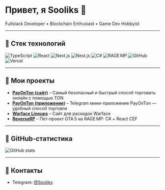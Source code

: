 # Привет, я **Sooliks** 👋

Fullstack Developer • Blockchain Enthusiast • Game Dev Hobbyist

---

## 🔹 Стек технологий

![TypeScript](https://img.shields.io/badge/TypeScript-3178C6?style=for-the-badge&logo=typescript&logoColor=white)
![React](https://img.shields.io/badge/React-20232A?style=for-the-badge&logo=react&logoColor=61DAFB)
![Next.js](https://img.shields.io/badge/Next.js-000000?style=for-the-badge&logo=next.js&logoColor=white)
![Nest.js](https://img.shields.io/badge/NestJS-E0234E?style=for-the-badge&logo=nestjs&logoColor=white)
![C#](https://img.shields.io/badge/C%23-239120?style=for-the-badge&logo=c-sharp&logoColor=white)
![RAGE MP](https://img.shields.io/badge/RAGE_MP-222C37?style=for-the-badge&logo=git&logoColor=white)
![GitHub](https://img.shields.io/badge/GitHub-181717?style=for-the-badge&logo=github&logoColor=white)
![Vercel](https://img.shields.io/badge/Vercel-000000?style=for-the-badge&logo=vercel&logoColor=white)

---

## 🔹 Мои проекты

- **[PayOnTon (сайт)](https://payonton.site)** – Самый безопасный и быстрый способ торговать онлайн с помощью TON
- **[PayOnTon (приложение)](https://t.me/PayOnTonBot/app)** – Telegram мини-приложение PayOnTon — удобный способ торговли
- **[Warface Lineups](https://warfacelineups.vercel.app)** – Сайт для раскидок Warface
- **[ReverseRP](https://github.com/Sooliks/ReverseRP)** – Пет-проект GTA 5 на RAGE MP: C# + React CEF

---

## 🔹 GitHub‑статистика

![GitHub stats](https://github-readme-stats.vercel.app/api?username=Sooliks&show_icons=true&theme=radical)

---

## 🔹 Контакты

- Telegram: [@Sooliks](https://t.me/ilinshniginavlij)


